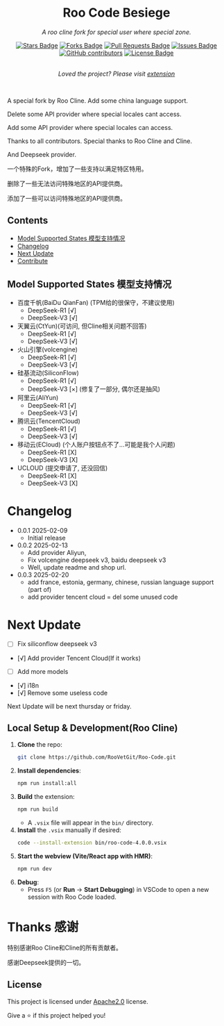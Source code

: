 <h1 align="center">Roo Code Besiege</h1>
<p align="center"><i>A roo cline fork for special user where special zone.</i></p>
<div align="center">
  <a href="https://github.com/Simirror/Roo-Cline-Besiege"><img src="https://img.shields.io/github/stars/Simirror/Roo-Cline-Besiege" alt="Stars Badge"/></a>
<a href="https://github.com/Simirror/Roo-Cline-Besiege/members"><img src="https://img.shields.io/github/forks/Simirror/Roo-Cline-Besiege" alt="Forks Badge"/></a>
<a href="https://github.com/Simirror/Roo-Cline-Besiege"><img src="https://img.shields.io/github/issues-pr/Simirror/Roo-Cline-Besiege" alt="Pull Requests Badge"/></a>
<a href="https://github.com/Simirror/Roo-Cline-Besiege/issues"><img src="https://img.shields.io/github/issues/Simirror/Roo-Cline-Besiege" alt="Issues Badge"/></a>
<a href="https://github.com/Simirror/Roo-Cline-Besiege/graphs/contributors"><img alt="GitHub contributors" src="https://img.shields.io/github/contributors/Simirror/Roo-Cline-Besiege?color=2b9348"></a>
<a href="https://github.com/Simirror/Roo-Cline-Besiege/blob/master/LICENSE"><img src="https://img.shields.io/github/license/Simirror/Roo-Cline-Besiege?color=2b9348" alt="License Badge"/></a>
</div>
<br>
<p align="center"><i>Loved the project? Please visit  <a href="https://marketplace.visualstudio.com/items?itemName=felikspeegel.roo-cline-besiege&ssr=false#review-details">extension</a></i></p>
<br>

A special fork by Roo Cline. Add some china language support.

Delete some API provider where special locales cant access.

Add some API provider where special locales can access.

Thanks to all contributors. Special thanks to Roo Cline and Cline.

And Deepseek provider.

一个特殊的Fork，增加了一些支持以满足特区特用。

删除了一些无法访问特殊地区的API提供商。

添加了一些可以访问特殊地区的API提供商。

## Contents

- [Model Supported States 模型支持情况](#model-supported-states-模型支持情况)
- [Changelog](#list-out-awesome-readme-profile-tools)
- [Next Update](#list-out-awesome-readme-profile-articles)
- [Contribute](#contribute)

</div>

##

## Model Supported States 模型支持情况

- 百度千帆(BaiDu QianFan) (TPM给的很保守，不建议使用)
    - DeepSeek-R1 [√]
    - DeepSeek-V3 [√]
- 天翼云(CtYun)(可访问, 但Cline相关问题不回答)
    - DeepSeek-R1 [√]
    - DeepSeek-V3 [√]
- 火山引擎(volcengine)
    - DeepSeek-R1 [√]
    - DeepSeek-V3 [√]
- 硅基流动(SiliconFlow)
    - DeepSeek-R1 [√]
    - DeepSeek-V3 [×] (修复了一部分, 偶尔还是抽风)
- 阿里云(AliYun)
    - DeepSeek-R1 [√]
    - DeepSeek-V3 [√]
- 腾讯云(TencentCloud)
    - DeepSeek-R1 [√]
    - DeepSeek-V3 [√]
- 移动云(ECloud) (个人账户按钮点不了...可能是我个人问题)
    - DeepSeek-R1 [X]
    - DeepSeek-V3 [X]
- UCLOUD (提交申请了, 还没回信)
    - DeepSeek-R1 [X]
    - DeepSeek-V3 [X]

# Changelog

- 0.0.1 2025-02-09
    - Initial release
- 0.0.2 2025-02-13
    - Add provider Aliyun,
    - Fix volcengine deepseek v3, baidu deepseek v3
    - Well, update readme and shop url.
- 0.0.3 2025-02-20
    - add france, estonia, germany, chinese, russian language support (part of)
    - add provider tencent cloud
      = del some unused code

# Next Update

- [ ] Fix siliconflow deepseek v3
- [√] Add provider Tencent Cloud(If it works)
- [ ] Add more models
- [√] i18n
- [√] Remove some useless code

Next Update will be next thursday or friday.

## Local Setup & Development(Roo Cline)

1. **Clone** the repo:
    ```bash
    git clone https://github.com/RooVetGit/Roo-Code.git
    ```
2. **Install dependencies**:
    ```bash
    npm run install:all
    ```
3. **Build** the extension:
    ```bash
    npm run build
    ```
    - A `.vsix` file will appear in the `bin/` directory.
4. **Install** the `.vsix` manually if desired:
    ```bash
    code --install-extension bin/roo-code-4.0.0.vsix
    ```
5. **Start the webview (Vite/React app with HMR)**:
    ```bash
    npm run dev
    ```
6. **Debug**:
    - Press `F5` (or **Run** → **Start Debugging**) in VSCode to open a new session with Roo Code loaded.

# Thanks 感谢

特别感谢Roo Cline和Cline的所有贡献者。

感谢Deepseek提供的一切。

## License

This project is licensed under [Apache2.0](https://opensource.org/licenses/MIT) license.

Give a ⭐️ if this project helped you!

